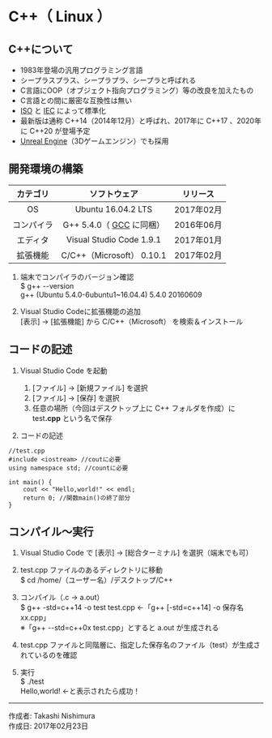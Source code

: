 # C++（ Linux ）

## C++について

* 1983年登場の汎用プログラミング言語
* シープラスプラス、シープラプラ、シープラと呼ばれる
* C言語にOOP（オブジェクト指向プログラミング）等の改良を加えたもの
* C言語との間に厳密な互換性は無い
* [ISO](http://bit.ly/1VLZ5lB) と [IEC](http://bit.ly/1InYqMk) によって標準化
* 最新版は通称 C++14（2014年12月）と呼ばれ、2017年に C++17 、2020年に C++20 が登場予定
* [Unreal Engine](https://ja.m.wikipedia.org/wiki/Unreal_Engine)（3Dゲームエンジン）でも採用

## 開発環境の構築

|カテゴリ|ソフトウェア|リリース|
|:--:|:--:|:--:|
|OS|Ubuntu 16.04.2 LTS|2017年02月|
|コンパイラ|G++ 5.4.0（ [GCC](http://bit.ly/2kOadCN) に同梱）|2016年06月|
|エディタ|Visual Studio Code 1.9.1|2017年01月|
|拡張機能|C/C++（Microsoft） 0.10.1|2017年02月|

1. 端末でコンパイラのバージョン確認  
    $ g++ --version  
    g++ (Ubuntu 5.4.0-6ubuntu1~16.04.4) 5.4.0 20160609  

1. Visual Studio Codeに拡張機能の追加  
    [表示] → [拡張機能] から C/C++（Microsoft） を検索＆インストール

## コードの記述

1. Visual Studio Code を起動
    1. [ファイル] → [新規ファイル] を選択
    1. [ファイル] → [保存] を選択
    1. 任意の場所（今回はデスクトップ上に C++ フォルダを作成）に test<b>.cpp</b> という名で保存

1. コードの記述
```
//test.cpp
#include <iostream> //coutに必要
using namespace std; //countに必要

int main() {
    cout << "Hello,world!" << endl;
    return 0; //関数main()の終了部分
}
```

## コンパイル〜実行

1. Visual Studio Code で [表示] → [総合ターミナル] を選択（端末でも可）

1. test.cpp ファイルのあるディレクトリに移動  
$ cd /home/（ユーザー名）/デスクトップ/C++

1. コンパイル（.c → a.out）  
$ g++ -std=c++14 -o test test.cpp ←「g++ [-std=c++14] -o 保存名 xx.cpp」  
※「g++ --std=c++0x test.cpp」とすると a.out が生成される

1. test.cpp ファイルと同階層に、指定した保存名のファイル（test）が生成されているのを確認

1. 実行  
$ ./test  
Hello,world! ←と表示されたら成功！

***
作成者: Takashi Nishimura  
作成日: 2017年02月23日

